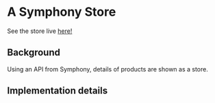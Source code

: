 # A Symphony Store

  See the store live [here!](https://angrobertsh.github.io/symphony_commerce_challenge/)

## Background

  Using an API from Symphony, details of products are shown as a store.

## Implementation details
